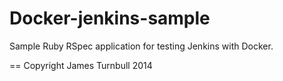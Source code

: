 Docker-jenkins-sample
=====================

Sample Ruby RSpec application for testing Jenkins with Docker.

== Copyright James Turnbull 2014 
